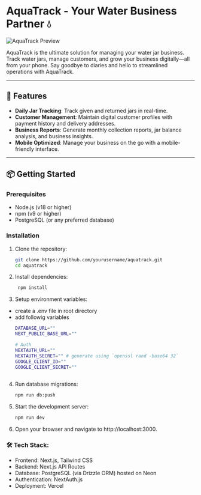 # AquaTrack - Your Water Business Partner 💧

![AquaTrack Preview](https://www.aquatracker.in/preview-image.png)

AquaTrack is the ultimate solution for managing your water jar business. Track water jars, manage customers, and grow your business digitally—all from your phone. Say goodbye to diaries and hello to streamlined operations with AquaTrack.


---

## 🚀 Features

- **Daily Jar Tracking**: Track given and returned jars in real-time.
- **Customer Management**: Maintain digital customer profiles with payment history and delivery addresses.
- **Business Reports**: Generate monthly collection reports, jar balance analysis, and business insights.
- **Mobile Optimized**: Manage your business on the go with a mobile-friendly interface.

---

## 📦 Getting Started

### Prerequisites

- Node.js (v18 or higher)
- npm (v9 or higher)
- PostgreSQL (or any preferred database)

### Installation

1. Clone the repository:
   ```bash
   git clone https://github.com/yourusername/aquatrack.git
   cd aquatrack
2. Install dependencies:
   ```bash
    npm install
3. Setup environment variables:
  - create a .env file in root directory
  - add followig variables
    ```bash
    DATABASE_URL=""
    NEXT_PUBLIC_BASE_URL=""
    
    # Auth
    NEXTAUTH_URL=""
    NEXTAUTH_SECRET="" # generate using `openssl rand -base64 32`
    GOOGLE_CLIENT_ID=""
    GOOGLE_CLIENT_SECRET=""  
  
4. Run database migrations:
    ```bash
    npm run db:push

5. Start the development server:
    ```bash
    npm run dev

6. Open your browser and navigate to http://localhost:3000.

### 🛠️ Tech Stack:
  - Frontend: Next.js, Tailwind CSS
  - Backend: Next.js API Routes
  - Database: PostgreSQL (via Drizzle ORM) hosted on Neon
  - Authentication: NextAuth.js
  - Deployment: Vercel


  
